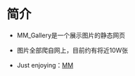 # 简介

- MM_Gallery是一个展示图片的静态网页

- 图片全部爬自网上，目前约有将近10W张

- Just enjoying：[MM](https://wuwayne.github.io/HBP/)



